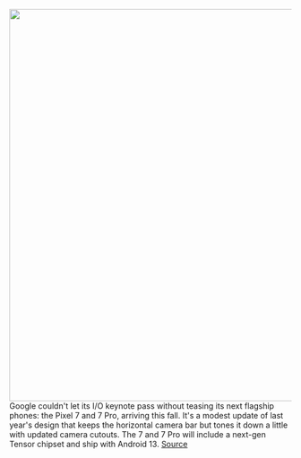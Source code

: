 <img src='https://cdn.vox-cdn.com/thumbor/CZvu8L7Wr4T-ronI9PqaSHTYpDY=/0x0:2000x1125/1200x800/filters:focal(840x403:1160x723)/cdn.vox-cdn.com/uploads/chorus_image/image/70857832/Pixel_7_and_Pixel_7_Pro_Family.0.jpg' width='700px' /><br/>
Google couldn't let its I/O keynote pass without teasing its next flagship phones: the Pixel 7 and 7 Pro, arriving this fall. It's a modest update of last year's design that keeps the horizontal camera bar but tones it down a little with updated camera cutouts. The 7 and 7 Pro will include a next-gen Tensor chipset and ship with Android 13.
<a href='https://www.theverge.com/2022/5/11/23067073/google-pixel-7-pro-release-design-tensor'> Source <a/>